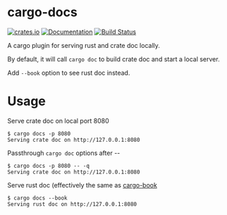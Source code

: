 cargo-docs
==========

[![crates.io](https://img.shields.io/crates/v/cargo-docs.svg)](https://crates.io/crates/cargo-docs)
[![Documentation](https://docs.rs/cargo-docs/badge.svg)](https://docs.rs/cargo-docs)
[![Build Status](https://travis-ci.org/btwiuse/cargo-docs.svg?branch=master)](https://travis-ci.org/btwiuse/cargo-docs)

A cargo plugin for serving rust and crate doc locally.

By default, it will call `cargo doc` to build crate doc and start a local server.

Add `--book` option to see rust doc instead.

# Usage

Serve crate doc on local port 8080
```
$ cargo docs -p 8080
Serving crate doc on http://127.0.0.1:8080
```

Passthrough `cargo doc` options after --
```
$ cargo docs -p 8080 -- -q
Serving crate doc on http://127.0.0.1:8080
```

Serve rust doc (effectively the same as [cargo-book](https://crates.io/crates/cargo-book)
```
$ cargo docs --book
Serving rust doc on http://127.0.0.1:8080
```
